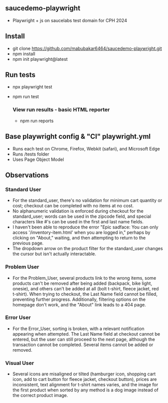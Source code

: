 ## saucedemo-playwright
- Playwright + js on saucelabs test domain for CPH 2024

## Install
- git clone https://github.com/mabubakar6464/saucedemo-playwright.git
- npm install
- npm init playwright@latest

## Run tests
- npx playwright test
- npm run test

    ### View run results - basic HTML reporter
    - npm run reports

## Base playwright config & "CI" playwright.yml
- Runs each test on Chrome, Firefox, Webkit (safari), and Microsoft Edge
- Runs /tests folder
- Uses Page Object Model



## Observations

### Standard User
- For the standard_user, there's no validation for minimum cart quantity or cost; checkout can be completed with no items at no cost.
- No alphanumeric validation is enforced during checkout for the standard_user; words can be used in the zipcode field, and special characters like #'s can be used in the first and last name fields.
- I haven't been able to reproduce the error "Epic sadface: You can only access '/inventory-item.html' when you are logged in," perhaps by clicking on "About," waiting, and then attempting to return to the previous page.
- The dropdown arrow on the product filter for the standard_user changes the cursor but isn't actually interactable.
### Problem User
- For the Problem_User, several products link to the wrong items, some products can't be removed after being added (backpack, bike light, onesie), and others can't be added at all (bolt t-shirt, fleece jacket, red t-shirt). When trying to checkout, the Last Name field cannot be filled, preventing further progress. Additionally, filtering options on the homepage don't work, and the "About" link leads to a 404 page.
### Error User
- For the Error_User, sorting is broken, with a relevant notification appearing when attempted. The Last Name field at checkout cannot be entered, but the user can still proceed to the next page, although the transaction cannot be completed. Several items cannot be added or removed.
### Visual User
- Several icons are misaligned or tilted (hamburger icon, shopping cart icon, add to cart button for fleece jacket, checkout button), prices are inconsistent, text alignment for t-shirt names varies, and the image for the first product when sorted by any method is a dog image instead of the correct product image.